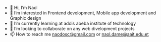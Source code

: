 - 👋 Hi, I’m Naol
- 👀 I’m interested in Frontend development, Mobile app development and Graphic design   
- 🌱 I’m currently learning at addis abeba institute of technology
- 💞️ I’m looking to collaborate on any web divelopment projects
- 📫 How to reach me naodosc@gmail.com or naol.dame@aait.edu.et

<!---
naol17/naol17 is a ✨ special ✨ repository because its `README.md` (this file) appears on your GitHub profile.
You can click the Preview link to take a look at your changes.
--->
